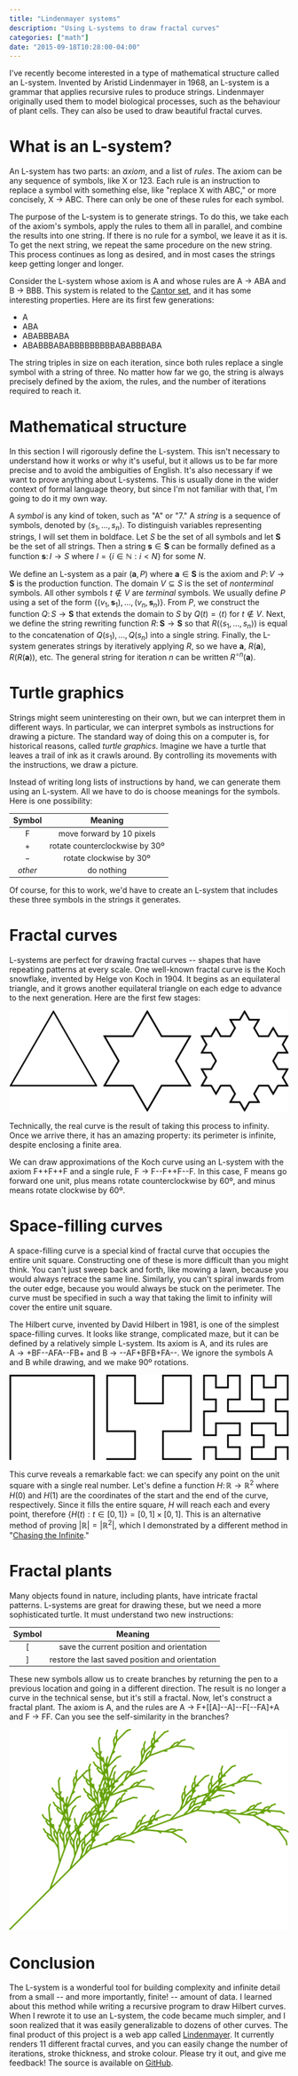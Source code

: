 ```yaml
---
title: "Lindenmayer systems"
description: "Using L-systems to draw fractal curves"
categories: ["math"]
date: "2015-09-18T10:28:00-04:00"
---
```


I've recently become interested in a type of mathematical structure called an L-system. Invented by Aristid Lindenmayer in 1968, an L-system is a grammar that applies recursive rules to produce strings. Lindenmayer originally used them to model biological processes, such as the behaviour of plant cells. They can also be used to draw beautiful fractal curves.

<!--more-->

# What is an L-system?

An L-system has two parts: an _axiom_, and a list of _rules_. The axiom can be any sequence of symbols, like X or 123. Each rule is an instruction to replace a symbol with something else, like "replace X with ABC," or more concisely, X&nbsp;$\to$&nbsp;ABC. There can only be one of these rules for each symbol.

The purpose of the L-system is to generate strings. To do this, we take each of the axiom's symbols, apply the rules to them all in parallel, and combine the results into one string. If there is no rule for a symbol, we leave it as it is. To get the next string, we repeat the same procedure on the new string. This process continues as long as desired, and in most cases the strings keep getting longer and longer.

Consider the L-system whose axiom is A and whose rules are A&nbsp;$\to$&nbsp;ABA and B&nbsp;$\to$&nbsp;BBB. This system is related to the [Cantor set][cs], and it has some interesting properties. Here are its first few generations:

- A
- ABA
- ABABBBABA
- ABABBBABABBBBBBBBBABABBBABA

The string triples in size on each iteration, since both rules replace a single symbol with a string of three. No matter how far we go, the string is always precisely defined by the axiom, the rules, and the number of iterations required to reach it.

# Mathematical structure

In this section I will rigorously define the L-system. This isn't necessary to understand how it works or why it's useful, but it allows us to be far more precise and to avoid the ambiguities of English. It's also necessary if we want to prove anything about L-systems. This is usually done in the wider context of formal language theory, but since I'm not familiar with that, I'm going to do it my own way.

A _symbol_ is any kind of token, such as "A" or "7." A _string_ is a sequence of symbols, denoted by $\langle s_1, \dots, s_n\rangle$. To distinguish variables representing strings, I will set them in boldface. Let $S$ be the set of all symbols and let $\mathbf{S}$ be the set of all strings. Then a string $\mathbf{s}\in\mathbf{S}$ can be formally defined as a function $\mathbf{s}\colon I\to S$ where $I=\{i\in\mathbb{N}:i<N\}$ for some $N$.

We define an L-system as a pair $(\mathbf{a}, P)$ where $\mathbf{a}\in\mathbf{S}$ is the axiom and $P\colon V\to\mathbf{S}$ is the production function. The domain $V\subseteq S$ is the set of _nonterminal_ symbols. All other symbols $t\notin V$ are _terminal_ symbols. We usually define $P$ using a set of the form $\{(v_1,\mathbf{s}_1),\dots,(v_n,\mathbf{s}_n)\}$. From $P$, we construct the function $Q\colon S\to\mathbf{S}$ that extends the domain to $S$ by $Q(t)=\langle t \rangle$ for $t\notin V$. Next, we define the string rewriting function $R\colon\mathbf{S}\to\mathbf{S}$ so that $R(\langle s_1, \dots, s_n\rangle)$ is equal to the concatenation of $Q(s_1),\dots,Q(s_n)$ into a single string. Finally, the L-system generates strings by iteratively applying $R$, so we have $\mathbf{a}$, $R(\mathbf{a})$, $R(R(\mathbf{a}))$, etc. The general string for iteration $n$ can be written $R^{\circ n}(\mathbf{a})$.

# Turtle graphics

Strings might seem uninteresting on their own, but we can interpret them in different ways. In particular, we can interpret symbols as instructions for drawing a picture. The standard way of doing this on a computer is, for historical reasons, called _turtle graphics_. Imagine we have a turtle that leaves a trail of ink as it crawls around. By controlling its movements with the instructions, we draw a picture.

Instead of writing long lists of instructions by hand, we can generate them using an L-system. All we have to do is choose meanings for the symbols. Here is one possibility:

| Symbol | Meaning |
|:------:|:-------:|
| F | move forward by 10 pixels |
| + | rotate counterclockwise by 30º |
| − | rotate clockwise by 30º |
| _other_ | do nothing |

Of course, for this to work, we'd have to create an L-system that includes these three symbols in the strings it generates.

# Fractal curves

L-systems are perfect for drawing fractal curves -- shapes that have repeating patterns at every scale. One well-known fractal curve is the Koch snowflake, invented by Helge von Koch in 1904. It begins as an equilateral triangle, and it grows another equilateral triangle on each edge to advance to the next generation. Here are the first few stages:

![First three generations of the Koch snowflake](../assets/svg/koch.svg)

Technically, the real curve is the result of taking this process to infinity. Once we arrive there, it has an amazing property: its perimeter is infinite, despite enclosing a finite area.

We can draw approximations of the Koch curve using an L-system with the axiom F++F++F and a single rule, F&nbsp;$\to$&nbsp;F--F++F--F. In this case, F means go forward one unit, plus means rotate counterclockwise by 60º, and minus means rotate clockwise by 60º.

# Space-filling curves

A space-filling curve is a special kind of fractal curve that occupies the entire unit square. Constructing one of these is more difficult than you might think. You can't just sweep back and forth, like mowing a lawn, because you would always retrace the same line. Similarly, you can't spiral inwards from the outer edge, because you would always be stuck on the perimeter. The curve must be specified in such a way that taking the limit to infinity will cover the entire unit square.

The Hilbert curve, invented by David Hilbert in 1981, is one of the simplest space-filling curves. It looks like strange, complicated maze, but it can be defined by a relatively simple L-system. Its axiom is A, and its rules are A&nbsp;$\to$&nbsp;+BF--AFA--FB+ and B&nbsp;$\to$&nbsp;--AF+BFB+FA--. We ignore the symbols A and B while drawing, and we make 90º rotations.

![First three generations of the Hilbert curve](../assets/svg/hilbert.svg)

This curve reveals a remarkable fact: we can specify any point on the unit square with a single real number. Let's define a function $H\colon\mathbb{R}\to\mathbb{R}^2$ where $H(0)$ and $H(1)$ are the coordinates of the start and the end of the curve, respectively. Since it fills the entire square, $H$ will reach each and every point, therefore $\{H(t):t\in[0,1]\}=[0,1]\times [0,1]$. This is an alternative method of proving $\lvert\mathbb{R}\rvert=\lvert\mathbb{R}^2\rvert$, which I demonstrated by a different method in "[Chasing the Infinite][cti]."

# Fractal plants

Many objects found in nature, including plants, have intricate fractal patterns. L-systems are great for drawing these, but we need a more sophisticated turtle. It must understand two new instructions:

| Symbol | Meaning |
|:------:|:-------:|
| [ | save the current position and orientation |
| ] | restore the last saved position and orientation |

These new symbols allow us to create branches by returning the pen to a previous location and going in a different direction. The result is no longer a curve in the technical sense, but it's still a fractal. Now, let's construct a fractal plant. The axiom is A, and the rules are A&nbsp;$\to$&nbsp;F+[[A]--A]--F[--FA]+A and F&nbsp;$\to$&nbsp;FF. Can you see the self-similarity in the branches?

![Fourth generation of the fractal plant](../assets/svg/plant.svg)

# Conclusion

The L-system is a wonderful tool for building complexity and infinite detail from a small -- and more importantly, finite! -- amount of data. I learned about this method while writing a recursive program to draw Hilbert curves. When I rewrote it to use an L-system, the code became much simpler, and I soon realized that it was easily generalizable to dozens of other curves. The final product of this project is a web app called [Lindenmayer][lin]. It currently renders 11 different fractal curves, and you can easily change the number of iterations, stroke thickness, and stroke colour. Please try it out, and give me feedback! The source is available on [GitHub][gh].

[aristid]: https://en.wikipedia.org/wiki/Aristid_Lindenmayer
[cs]: https://en.wikipedia.org/wiki/Cantor_set
[cti]: /blog/post/chasing-the-infinite/#higher-dimensions
[lin]: http://lindenmayer.mitchellkember.com
[gh]: https://github.com/mk12/lindenmayer
